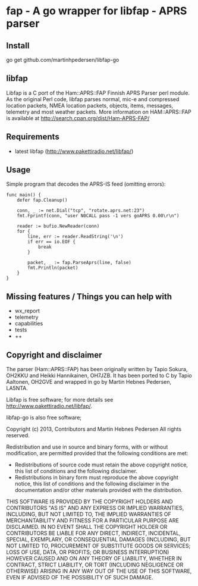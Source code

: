 # fap - A go wrapper for libfap - APRS parser

## Install

go get github.com/martinhpedersen/libfap-go

## libfap

Libfap is a C port of the Ham::APRS::FAP Finnish APRS Parser perl
module. As the original Perl code, libfap parses normal, mic-e and
compressed location packets, NMEA location packets, objects, items,
messages, telemetry and most weather packets. More information on
HAM::APRS::FAP is available at <http://search.cpan.org/dist/Ham-APRS-FAP/>

## Requirements

* latest libfap (<http://www.pakettiradio.net/libfap/>)

## Usage
Simple program that decodes the APRS-IS feed (omitting errors):

	func main() {
		defer fap.Cleanup()

		conn, _ := net.Dial("tcp", "rotate.aprs.net:23")
		fmt.Fprintf(conn, "user N0CALL pass -1 vers goAPRS 0.00\r\n")

		reader := bufio.NewReader(conn)
		for {
			line, err := reader.ReadString('\n')
			if err == io.EOF {
				break
			}

			packet, _ := fap.ParseAprs(line, false)
			fmt.Println(packet)
		}
	}

## Missing features / Things you can help with

* wx_report
* telemetry
* capabilities
* tests
* ++

## Copyright and disclaimer

The parser (Ham::APRS::FAP) has been originally written
by Tapio Sokura, OH2KKU and Heikki Hannikainen, OH7JZB. It has
been ported to C by Tapio Aaltonen, OH2GVE and wrapped in go
by Martin Hebnes Pedersen, LA5NTA.

Libfap is free software; for more details see <http://www.pakettiradio.net/libfap/>.

libfap-go is also free software; 

Copyright (c) 2013, Contributors and Martin Hebnes Pedersen
All rights reserved.

Redistribution and use in source and binary forms, with or without modification, are permitted provided that the following conditions are met:
- Redistributions of source code must retain the above copyright notice, this list of conditions and the following disclaimer.
- Redistributions in binary form must reproduce the above copyright notice, this list of conditions and the following disclaimer in the documentation and/or other materials provided with the distribution.

THIS SOFTWARE IS PROVIDED BY THE COPYRIGHT HOLDERS AND CONTRIBUTORS "AS IS" AND ANY EXPRESS OR IMPLIED WARRANTIES, INCLUDING, BUT NOT LIMITED TO, THE IMPLIED WARRANTIES OF MERCHANTABILITY AND FITNESS FOR A PARTICULAR PURPOSE ARE DISCLAIMED. IN NO EVENT SHALL THE COPYRIGHT HOLDER OR CONTRIBUTORS BE LIABLE FOR ANY DIRECT, INDIRECT, INCIDENTAL, SPECIAL, EXEMPLARY, OR CONSEQUENTIAL DAMAGES (INCLUDING, BUT NOT LIMITED TO, PROCUREMENT OF SUBSTITUTE GOODS OR SERVICES; LOSS OF USE, DATA, OR PROFITS; OR BUSINESS INTERRUPTION) HOWEVER CAUSED AND ON ANY THEORY OF LIABILITY, WHETHER IN CONTRACT, STRICT LIABILITY, OR TORT (INCLUDING NEGLIGENCE OR OTHERWISE) ARISING IN ANY WAY OUT OF THE USE OF THIS SOFTWARE, EVEN IF ADVISED OF THE POSSIBILITY OF SUCH DAMAGE.

